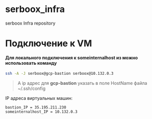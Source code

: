 # serboox_infra
serboox Infra repository

# Подключение к VM
#### Для локального подключения к someinternalhost из можно использовать команду
``` bash
ssh -A -J serboox@gcp-bastion serboox@10.132.0.3
```
> А ip адрес для **gcp-bastion** указать в поле HostName файла ~/.ssh/config

IP адреса виртуальных машин:
``` text
bastion_IP = 35.195.211.230
someinternalhost_IP = 10.132.0.3
```
